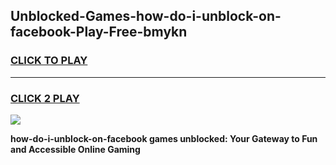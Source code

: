 
## Unblocked-Games-how-do-i-unblock-on-facebook-Play-Free-bmykn
<h3>
<a href="https://premium76.site?title=how-do-i-unblock-on-facebook&ref=21A">CLICK TO PLAY</a></h3>
<hr>

<h3>
<a href="https://premium76.site?title=how-do-i-unblock-on-facebook&ref=21A">CLICK 2 PLAY</a>
  
</h3>

<a href="https://premium76.site?title=how-do-i-unblock-on-facebook&ref=21A"><img src="https://clearcache.store/games.png"></a>


**how-do-i-unblock-on-facebook games unblocked: Your Gateway to Fun and Accessible Online Gaming**
